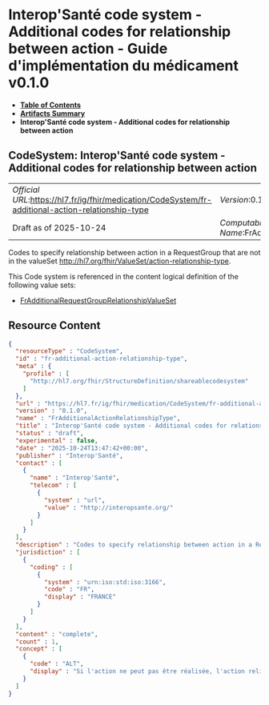 # Interop'Santé code system - Additional codes for relationship between action - Guide d'implémentation du médicament v0.1.0

* [**Table of Contents**](toc.md)
* [**Artifacts Summary**](artifacts.md)
* **Interop'Santé code system - Additional codes for relationship between action**

## CodeSystem: Interop'Santé code system - Additional codes for relationship between action 

| | |
| :--- | :--- |
| *Official URL*:https://hl7.fr/ig/fhir/medication/CodeSystem/fr-additional-action-relationship-type | *Version*:0.1.0 |
| Draft as of 2025-10-24 | *Computable Name*:FrAdditionalActionRelationshipType |

 
Codes to specify relationship between action in a RequestGroup that are not in the valueSet http://hl7.org/fhir/ValueSet/action-relationship-type. 

 This Code system is referenced in the content logical definition of the following value sets: 

* [FrAdditionalRequestGroupRelationshipValueSet](ValueSet-fr-additional-action-relationship-type-value-set.md)



## Resource Content

```json
{
  "resourceType" : "CodeSystem",
  "id" : "fr-additional-action-relationship-type",
  "meta" : {
    "profile" : [
      "http://hl7.org/fhir/StructureDefinition/shareablecodesystem"
    ]
  },
  "url" : "https://hl7.fr/ig/fhir/medication/CodeSystem/fr-additional-action-relationship-type",
  "version" : "0.1.0",
  "name" : "FrAdditionalActionRelationshipType",
  "title" : "Interop'Santé code system - Additional codes for relationship between action",
  "status" : "draft",
  "experimental" : false,
  "date" : "2025-10-24T13:47:42+00:00",
  "publisher" : "Interop'Santé",
  "contact" : [
    {
      "name" : "Interop'Santé",
      "telecom" : [
        {
          "system" : "url",
          "value" : "http://interopsante.org/"
        }
      ]
    }
  ],
  "description" : "Codes to specify relationship between action in a RequestGroup that are not in the valueSet http://hl7.org/fhir/ValueSet/action-relationship-type.",
  "jurisdiction" : [
    {
      "coding" : [
        {
          "system" : "urn:iso:std:iso:3166",
          "code" : "FR",
          "display" : "FRANCE"
        }
      ]
    }
  ],
  "content" : "complete",
  "count" : 1,
  "concept" : [
    {
      "code" : "ALT",
      "display" : "Si l'action ne peut pas être réalisée, l'action reliée peut être réalisée à la place."
    }
  ]
}

```
